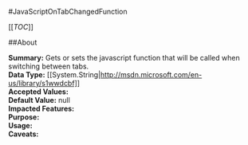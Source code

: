 #JavaScriptOnTabChangedFunction

[[_TOC_]]

##About

**Summary:**  Gets or sets the javascript function that will be called when switching between tabs.   
**Data Type:** [[System.String|http://msdn.microsoft.com/en-us/library/s1wwdcbf]]  
**Accepted Values:**   
**Default Value:** null  
**Impacted Features:**   
**Purpose:**   
**Usage:**   
**Caveats:**   

